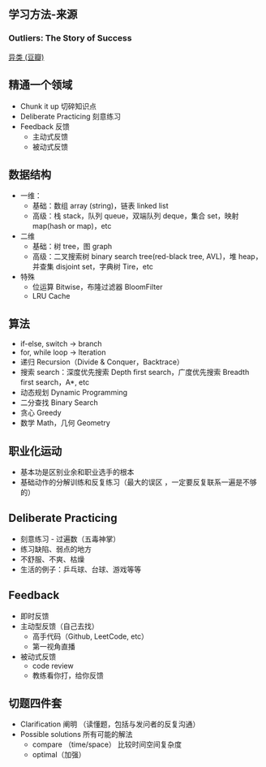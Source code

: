 ## 学习方法-来源
### Outliers: The Story of Success 
[异类 (豆瓣)](https://book.douban.com/subject/25863621/)

## 精通一个领域
- Chunk it up  切碎知识点
- Deliberate Practicing 刻意练习
- Feedback 反馈 
	- 主动式反馈
	- 被动式反馈

## 数据结构
- 一维：
	- 基础：数组 array (string)，链表 linked list
	- 高级：栈 stack，队列 queue，双端队列 deque，集合 set，映射 map(hash or map)，etc
- 二维
	- 基础：树 tree，图 graph
	- 高级：二叉搜索树 binary search tree(red-black tree, AVL)，堆 heap，并查集 disjoint set，字典树 Tire，etc
- 特殊
	- 位运算 Bitwise，布隆过滤器 BloomFilter
	- LRU Cache

## 算法
- if-else, switch -> branch
- for, while loop -> lteration
- 递归 Recursion（Divide & Conquer，Backtrace）
- 搜索 search：深度优先搜索 Depth first search，广度优先搜索 Breadth first search，A*, etc
- 动态规划 Dynamic Programming
- 二分查找 Binary Search
- 贪心 Greedy
- 数学 Math，几何 Geometry

## 职业化运动
- 基本功是区别业余和职业选手的根本
- 基础动作的分解训练和反复练习（最大的误区 ，一定要反复联系一遍是不够的）

## Deliberate Practicing
- 刻意练习 - 过遍数（五毒神掌）
- 练习缺陷、弱点的地方
- 不舒服、不爽、枯燥
- 生活的例子：乒乓球、台球、游戏等等

 ## Feedback
 - 即时反馈
 - 主动型反馈（自己去找）
	 - 高手代码（Github, LeetCode, etc）
	 - 第一视角直播
 - 被动式反馈
	 - code review
	 - 教练看你打，给你反馈

## 切题四件套
-  Clarification  阐明 （读懂题，包括与发问者的反复沟通）
-  Possible solutions 所有可能的解法
	- compare （time/space） 比较时间空间复杂度
	- optimal（加强）